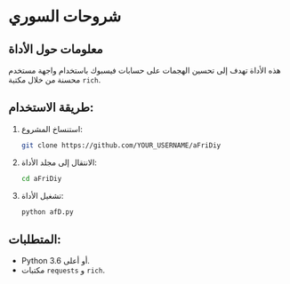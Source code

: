 
# شروحات السوري

## معلومات حول الأداة
هذه الأداة تهدف إلى تحسين الهجمات على حسابات فيسبوك باستخدام واجهة مستخدم محسنة من خلال مكتبة `rich`.

## طريقة الاستخدام:
1. استنساخ المشروع:
   ```bash
   git clone https://github.com/YOUR_USERNAME/aFriDiy
   ```

2. الانتقال إلى مجلد الأداة:
   ```bash
   cd aFriDiy
   ```

3. تشغيل الأداة:
   ```bash
   python afD.py
   ```

## المتطلبات:
- Python 3.6 أو أعلى.
- مكتبات `requests` و `rich`.
